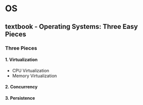 # OS 
## textbook - Operating Systems: Three Easy Pieces
### Three Pieces
  #### 1. Virtualization
  - CPU Virtualization 
  - Memory Virtualization
  #### 2. Concurrency
  #### 3. Persistence
